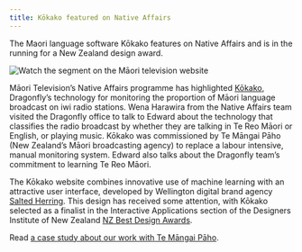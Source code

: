 ```yaml
---
title: Kōkako featured on Native Affairs
---
```

The Maori language software Kōkako features on Native Affairs and is in the running for a New
Zealand design award.

<!--more-->


![Watch the segment on the [Māori television website](http://www.maoritelevision.com/news/regional/native-affairs-maori-computations)](/news/2016-09-19-native-affairs/kokako-edward-and-douglas.jpg)

Māori Television’s Native Affairs programme has highlighted [Kōkako](https://kokako.co), Dragonfly’s
technology for monitoring the proportion of Māori language broadcast on iwi radio stations.
Wena Harawira from the Native Affairs team visited the Dragonfly office to talk to Edward about 
the technology that classifies the radio broadcast by whether they are talking in Te 
Reo Māori or English, or playing music. Kōkako was commissioned by Te Māngai Pāho (New Zealand’s 
Māori broadcasting agency) to replace a labour intensive, manual monitoring system. Edward also 
talks about the Dragonfly team’s commitment to learning Te Reo Māori.

The Kōkako website combines innovative use of machine learning with an
attractive user interface, developed by Wellington digital brand agency [Salted
Herring](https://www.saltedherring.com/). This design has received some
attention, with Kōkako selected as a finalist in the Interactive Applications
section of the Designers Institute of New Zealand [NZ Best Design
Awards](http://bestawards.co.nz/entries/interactive/kokako-language-tracking/).

Read [a case study about our work with Te Māngai Pāho](https://www.dragonfly.co.nz/work/TMP-case-study.html).
